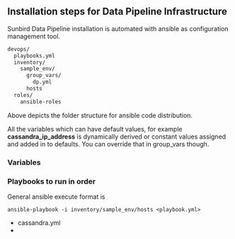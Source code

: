 Installation steps for Data Pipeline Infrastructure
-

Sunbird Data Pipeline installation is automated with ansible as configuration management tool.

```sh
devops/
  playbooks.yml
  inventory/
    sample_env/
      group_vars/
        dp.yml
      hosts
  roles/
    ansible-roles
```

Above depicts the folder structure for ansible code distribution.

All the variables which can have default values, for example **cassandra_ip_address** is dynamically derived or constant values assigned and added in to defaults.
You can override that in group_vars though.

### Variables


### Playbooks to run in order

General ansible execute format is 

`ansible-playbook -i inventory/sample_env/hosts <playbook.yml>`

- cassandra.yml
- 
